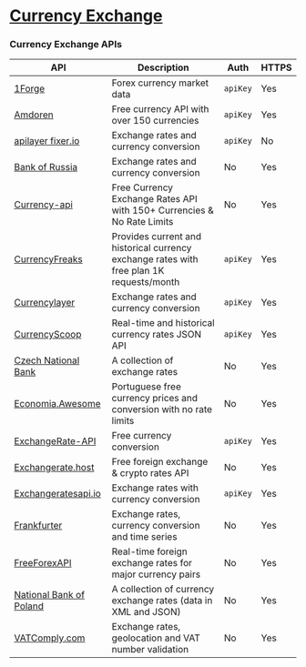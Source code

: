 # [Currency Exchange](https://t.me/Currency_Exchange1_robot)

  
### Currency Exchange APIs
API | Description | Auth | HTTPS |
|---|---|---|---|
| [1Forge](https://1forge.com/forex-data-api/api-documentation) | Forex currency market data | `apiKey` | Yes |
| [Amdoren](https://www.amdoren.com/currency-api/) | Free currency API with over 150 currencies | `apiKey` | Yes |
| [apilayer fixer.io](https://fixer.io) | Exchange rates and currency conversion | `apiKey` | No | 
| [Bank of Russia](https://www.cbr.ru/development/SXML/) | Exchange rates and currency conversion | No | Yes | 
| [Currency-api](https://github.com/fawazahmed0/currency-api#readme) | Free Currency Exchange Rates API with 150+ Currencies & No Rate Limits | No | Yes | 
| [CurrencyFreaks](https://currencyfreaks.com/) | Provides current and historical currency exchange rates with free plan 1K requests/month | `apiKey` | Yes |
| [Currencylayer](https://currencylayer.com/documentation) | Exchange rates and currency conversion | `apiKey` | Yes | 
| [CurrencyScoop](https://currencyscoop.com/api-documentation) | Real-time and historical currency rates JSON API | `apiKey` | Yes |
| [Czech National Bank](https://www.cnb.cz/cs/financni_trhy/devizovy_trh/kurzy_devizoveho_trhu/denni_kurz.xml) | A collection of exchange rates | No | Yes |
| [Economia.Awesome](https://docs.awesomeapi.com.br/api-de-moedas) | Portuguese free currency prices and conversion with no rate limits | No | Yes | 
| [ExchangeRate-API](https://www.exchangerate-api.com) | Free currency conversion | `apiKey` | Yes | 
| [Exchangerate.host](https://exchangerate.host) | Free foreign exchange & crypto rates API | No | Yes |
| [Exchangeratesapi.io](https://exchangeratesapi.io) | Exchange rates with currency conversion | `apiKey` | Yes |
| [Frankfurter](https://www.frankfurter.app/docs) | Exchange rates, currency conversion and time series | No | Yes | 
| [FreeForexAPI](https://freeforexapi.com/Home/Api) | Real-time foreign exchange rates for major currency pairs | No | Yes | 
| [National Bank of Poland](http://api.nbp.pl/en.html) | A collection of currency exchange rates (data in XML and JSON) | No | Yes | 
| [VATComply.com](https://www.vatcomply.com/documentation) | Exchange rates, geolocation and VAT number validation | No | Yes | 
